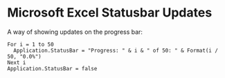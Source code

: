 # Microsoft Excel Statusbar Updates

A way of showing updates on the progress bar:
```
For i = 1 to 50
  Application.StatusBar = "Progress: " & i & " of 50: " & Format(i / 50, "0.0%")
Next i
Application.StatusBar = false
```
